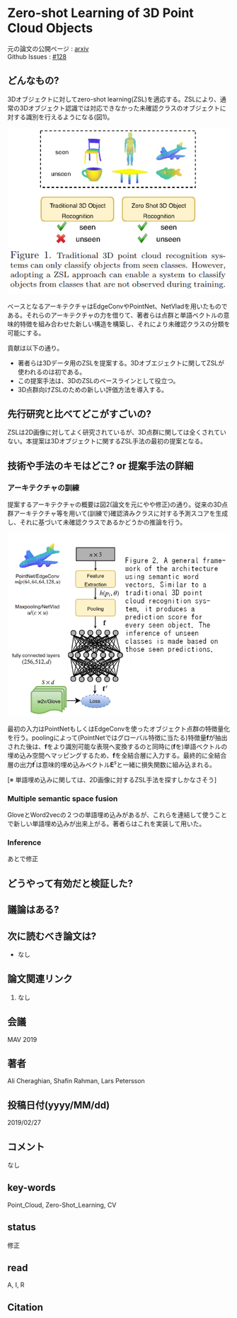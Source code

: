 # Zero-shot Learning of 3D Point Cloud Objects

元の論文の公開ページ : [arxiv](https://arxiv.org/abs/1902.10272)  
Github Issues : [#128](https://github.com/Obarads/obarads.github.io/issues/128)

## どんなもの?
3Dオブジェクトに対してzero-shot learning(ZSL)を適応する。ZSLにより、通常の3Dオブジェクト認識では対応できなかった未確認クラスのオブジェクトに対する識別を行えるようになる(図1)。

![fig1.png](img/ZLo3PCO/fig1.png)

ベースとなるアーキテクチャはEdgeConvやPointNet、NetVladを用いたものである。それらのアーキテクチャの力を借りて、著者らは点群と単語ベクトルの意味的特徴を組み合わせた新しい構造を構築し、それにより未確認クラスの分類を可能にする。

貢献は以下の通り。

- 著者らは3Dデータ用のZSLを提案する。3Dオブエジェクトに関してZSLが使われるのは初である。
- この提案手法は、3DのZSLのベースラインとして役立つ。
- 3D点群向けZSLのための新しい評価方法を導入する。

## 先行研究と比べてどこがすごいの?
ZSLは2D画像に対してよく研究されているが、3D点群に関しては全くされていない。本提案は3Dオブジェクトに関するZSL手法の最初の提案となる。

## 技術や手法のキモはどこ? or 提案手法の詳細
### アーキテクチャの訓練
提案するアーキテクチャの概要は図2(論文を元にやや修正)の通り。従来の3D点群アーキテクチャ等を用いて(訓練で)確認済みクラスに対する予測スコアを生成し、それに基づいて未確認クラスであるかどうかの推論を行う。

![fig2.png](img/ZLo3PCO/fig2.png)

最初の入力はPointNetもしくはEdgeConvを使ったオブジェクト点群の特徴量化を行う。poolingによって(PointNetではグローバル特徴に当たる)特徴量$\mathbf{f}$が抽出された後は、$\mathbf{f}$をより識別可能な表現へ変換するのと同時に($\mathbf{f}$を)単語ベクトルの埋め込み空間へマッピングするため、$\mathbf{f}$を全結合層に入力する。最終的に全結合層の出力$\mathbf{f}^{\prime}$は意味的埋め込みベクトル$\mathbf{E}^{s}$と一緒に損失関数に組み込まれる。

[※ 単語埋め込みに関しては、2D画像に対するZSL手法を探すしかなさそう]

### Multiple semantic space fusion
GloveとWord2vecの２つの単語埋め込みがあるが、これらを連結して使うことで新しい単語埋め込みが出来上がる。著者らはこれを実装して用いた。

### Inference
あとで修正

## どうやって有効だと検証した?

## 議論はある?

## 次に読むべき論文は?
- なし

## 論文関連リンク
1. なし

## 会議
MAV 2019

## 著者
Ali Cheraghian, Shafin Rahman, Lars Petersson

## 投稿日付(yyyy/MM/dd)
2019/02/27

## コメント
なし

## key-words
Point_Cloud, Zero-Shot_Learning, CV

## status
修正

## read
A, I, R

## Citation
